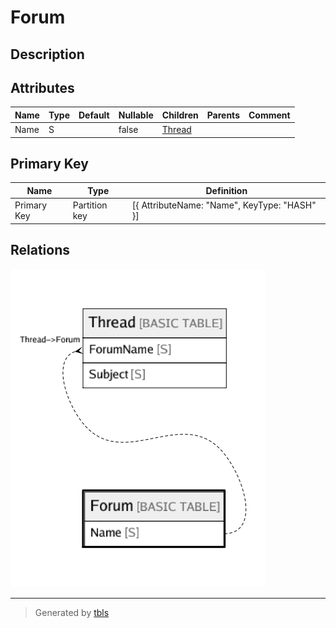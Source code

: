 # Forum

## Description

## Attributes

| Name | Type | Default | Nullable | Children | Parents | Comment |
| ---- | ---- | ------- | -------- | -------- | ------- | ------- |
| Name | S |  | false | [Thread](Thread.md) |  |  |

## Primary Key

| Name | Type | Definition |
| ---- | ---- | ---------- |
| Primary Key | Partition key | [{ AttributeName: "Name", KeyType: "HASH" }] |

## Relations

![er](Forum.png)

---

> Generated by [tbls](https://github.com/k1LoW/tbls)
